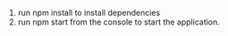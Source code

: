 1. run npm install to install dependencies
2. run npm start from the console to start the application.
